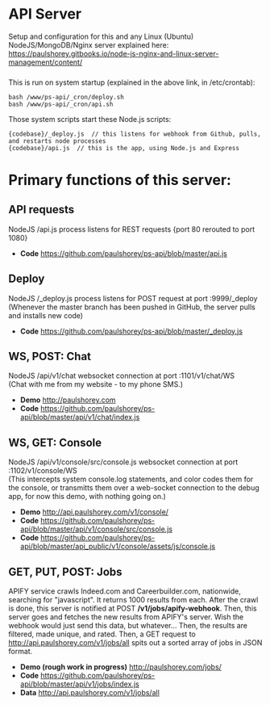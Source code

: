 <a name="myREADME"></a>
# 
# API Server
Setup and configuration for this and any Linux (Ubuntu) NodeJS/MongoDB/Nginx server explained here:
https://paulshorey.gitbooks.io/node-js-nginx-and-linux-server-management/content/  
### 
This is run on system startup (explained in the above link, in /etc/crontab):  
```
bash /www/ps-api/_cron/deploy.sh  
bash /www/ps-api/_cron/api.sh  
```  
Those system scripts start these Node.js scripts:  
```
{codebase}/_deploy.js  // this listens for webhook from Github, pulls, and restarts node processes
{codebase}/api.js  // this is the app, using Node.js and Express  
```  

# 
# Primary functions of this server:  

## 
## API requests  
NodeJS /api.js process listens for REST requests {port 80 rerouted to port 1080}  
* **Code** https://github.com/paulshorey/ps-api/blob/master/api.js  

## 
## Deploy  
NodeJS /\_deploy.js process listens for POST request at port :9999/\_deploy  
(Whenever the master branch has been pushed in GitHub, the server pulls and installs new code)  
* **Code** https://github.com/paulshorey/ps-api/blob/master/_deploy.js  

## 
## WS, POST: Chat  
NodeJS /api/v1/chat websocket connection at port :1101/v1/chat/WS  
(Chat with me from my website - to my phone SMS.)  
* **Demo** http://paulshorey.com  
* **Code** https://github.com/paulshorey/ps-api/blob/master/api/v1/chat/index.js  

## 
## WS, GET: Console  
NodeJS /api/v1/console/src/console.js websocket connection at port :1102/v1/console/WS  
(This intercepts system console.log statements, and color codes them for the console, or transmitts them over a web-socket connection to the debug app, for now this demo, with nothing going on.)  
* **Demo** http://api.paulshorey.com/v1/console/  
* **Code** https://github.com/paulshorey/ps-api/blob/master/api/v1/console/src/console.js  
* **Code** https://github.com/paulshorey/ps-api/blob/master/api_public/v1/console/assets/js/console.js  

## 
## GET, PUT, POST: Jobs 
APIFY service crawls Indeed.com and Careerbuilder.com, nationwide, searching for "javascript". It returns 1000 results from each. After the crawl is done, this server is notified at POST __/v1/jobs/apify-webhook__. Then, this server goes and fetches the new results from APIFY's server. Wish the webhook would just send this data, but whatever... Then, the results are filtered, made unique, and rated. Then, a GET request to http://api.paulshorey.com/v1/jobs/all spits out a sorted array of jobs in JSON format.   
* **Demo (rough work in progress)** http://paulshorey.com/jobs/   
* **Code** https://github.com/paulshorey/ps-api/blob/master/api/v1/jobs/index.js  
* **Data** http://api.paulshorey.com/v1/jobs/all  


